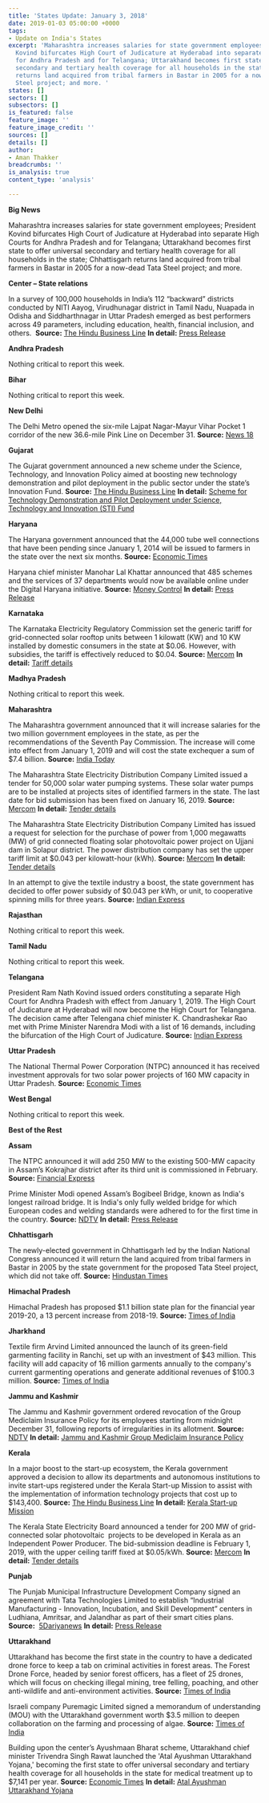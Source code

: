 ```yaml
---
title: 'States Update: January 3, 2018'
date: 2019-01-03 05:00:00 +0000
tags:
- Update on India's States
excerpt: 'Maharashtra increases salaries for state government employees; President
  Kovind bifurcates High Court of Judicature at Hyderabad into separate High Courts
  for Andhra Pradesh and for Telangana; Uttarakhand becomes first state to offer universal
  secondary and tertiary health coverage for all households in the state; Chhattisgarh
  returns land acquired from tribal farmers in Bastar in 2005 for a now-dead Tata
  Steel project; and more. '
states: []
sectors: []
subsectors: []
is_featured: false
feature_image: ''
feature_image_credit: ''
sources: []
details: []
author:
- Aman Thakker
breadcrumbs: ''
is_analysis: true
content_type: 'analysis'

---
```

**Big News**

Maharashtra increases salaries for state government employees; President Kovind bifurcates High Court of Judicature at Hyderabad into separate High Courts for Andhra Pradesh and for Telangana; Uttarakhand becomes first state to offer universal secondary and tertiary health coverage for all households in the state; Chhattisgarh returns land acquired from tribal farmers in Bastar in 2005 for a now-dead Tata Steel project; and more.

**Center – State relations**

In a survey of 100,000 households in India’s 112 “backward” districts conducted by NITI Aayog, Virudhunagar district in Tamil Nadu, Nuapada in Odisha and Siddharthnagar in Uttar Pradesh emerged as best performers across 49 parameters, including education, health, financial inclusion, and others.  **Source:** [The Hindu Business Line](https://www.thehindubusinessline.com/todays-paper/tp-others/tp-states/article25846250.ece) **In detail:** [Press Release](http://pib.nic.in/PressReleaseIframePage.aspx?PRID=1557434)

**Andhra Pradesh**

Nothing critical to report this week.

**Bihar**

Nothing critical to report this week.

**New Delhi**

The Delhi Metro opened the six-mile Lajpat Nagar-Mayur Vihar Pocket 1 corridor of the new 36.6-mile Pink Line on December 31. **Source:** [News 18](https://www.news18.com/news/india/delhi-metros-lajpat-nagar-mayur-vihar-pocket-1-corridor-to-open-on-new-years-eve-1985373.html)

**Gujarat**

The Gujarat government announced a new scheme under the Science, Technology, and Innovation Policy aimed at boosting new technology demonstration and pilot deployment in the public sector under the state’s Innovation Fund. **Source:** [The Hindu Business Line](https://www.thehindubusinessline.com/todays-paper/tp-others/tp-states/article25846243.ece) **In detail:** [Scheme for Technology Demonstration and Pilot Deployment under Science, Technology and Innovation (STI) Fund](mailto:Scheme%20for%20Technology)

**Haryana**

The Haryana government announced that the 44,000 tube well connections that have been pending since January 1, 2014 will be issued to farmers in the state over the next six months. **Source:** [Economic Times](https://energy.economictimes.indiatimes.com/news/power/haryana-plans-to-issue-44000-tube-well-power-connections-in-6-months/67281293)

Haryana chief minister Manohar Lal Khattar announced that 485 schemes and the services of 37 departments would now be available online under the Digital Haryana initiative. **Source:** [Money Control](https://www.moneycontrol.com/news/india/manohar-lal-khattar-launches-485-schemes-of-37-depts-under-digital-haryana-initiative-3324451.html) **In detail:** [Press Release](https://www.prharyana.gov.in/en/on-the-occasion-of-good-governance-day-on-december-25-haryana-chief-minister-mr-manohar-lal-will)

**Karnataka**

The Karnataka Electricity Regulatory Commission set the generic tariff for grid-connected solar rooftop units between 1 kilowatt (KW) and 10 KW installed by domestic consumers in the state at $0.06. However, with subsidies, the tariff is effectively reduced to $0.04. **Source:** [Mercom](https://mercomindia.com/karnataka-generic-tariff-rooftop-solar/) **In detail:** [Tariff details](https://www.karnataka.gov.in/kerc/Documents/Dated%2019.12.2018-%20Revision%20of%20tariff%20in%20respect%20of%20solar%20Rooftop%20of%20%201%20to%2010kW-Order.pdf)

**Madhya Pradesh**

Nothing critical to report this week.

**Maharashtra**

The Maharashtra government announced that it will increase salaries for the two million government employees in the state, as per the recommendations of the Seventh Pay Commission. The increase will come into effect from January 1, 2019 and will cost the state exchequer a sum of $7.4 billion. **Source:** [India Today](https://www.indiatoday.in/india/story/7th-pay-commission-maharashtra-to-spend-52000-crore-on-employee-pay-hike-1418493-2018-12-27)

The Maharashtra State Electricity Distribution Company Limited issued a tender for 50,000 solar water pumping systems. These solar water pumps are to be installed at projects sites of identified farmers in the state. The last date for bid submission has been fixed on January 16, 2019. **Source:** [Mercom](https://mercomindia.com/maharashtra-tender-50000-solar-pumps/) **In detail:** [Tender details](http://www.mahadiscom.com/TCIL_Solar_Taluka_27042018.shtm)

The Maharashtra State Electricity Distribution Company Limited has issued a request for selection for the purchase of power from 1,000 megawatts (MW) of grid connected floating solar photovoltaic power project on Ujjani dam in Solapur district. The power distribution company has set the upper tariff limit at $0.043 per kilowatt-hour (kWh). **Source:** [Mercom](https://mercomindia.com/maharashtra-rfs-floating-solar-tariff/) **In detail:** [Tender details](https://www.mahadiscom.in/corrigendum-1-addendum-2-to-e-tender-no-msedcl-re-2018-1000-mw-solar-t-37-dated-05-12-2018-for-long-term-procurement-of-1000-mw-solar-power-phase-ii-through-competitive-bidding-process-follow/)

In an attempt to give the textile industry a boost, the state government has decided to offer power subsidy of $0.043 per kWh, or unit, to cooperative spinning mills for three years. **Source:** [Indian Express](https://indianexpress.com/article/cities/mumbai/maharashtra-co-operative-spinning-mills-to-get-power-subsidy-of-rs-3-per-unit-5509314/)

**Rajasthan**

Nothing critical to report this week.

**Tamil Nadu**

Nothing critical to report this week.

**Telangana**

President Ram Nath Kovind issued orders constituting a separate High Court for Andhra Pradesh with effect from January 1, 2019. The High Court of Judicature at Hyderabad will now become the High Court for Telangana. The decision came after Telengana chief minister K. Chandrashekar Rao met with Prime Minister Narendra Modi with a list of 16 demands, including the bifurcation of the High Court of Judicature. **Source:** [Indian Express](https://indianexpress.com/article/india/telangana-andhra-pradesh-to-get-separate-high-courts-5511101/)

**Uttar Pradesh**

The National Thermal Power Corporation (NTPC) announced it has received investment approvals for two solar power projects of 160 MW capacity in Uttar Pradesh. **Source:** [Economic Times](https://energy.economictimes.indiatimes.com/news/renewable/ntpc-gets-investment-approval-for-160-mw-solar-power-projects-in-up/67258720)

**West Bengal**

Nothing critical to report this week.

**Best of the Rest**

**Assam**

The NTPC announced it will add 250 MW to the existing 500-MW capacity in Assam’s Kokrajhar district after its third unit is commissioned in February. **Source:** [Financial Express](https://www.financialexpress.com/industry/ntpc-to-hike-power-production-in-assam-by-250-mw/1428593/)

Prime Minister Modi opened Assam’s Bogibeel Bridge, known as India's longest railroad bridge. It is India's only fully welded bridge for which European codes and welding standards were adhered to for the first time in the country. **Source:** [NDTV](https://www.ndtv.com/india-news/assams-bogibeel-bridge-to-be-inaugurated-by-prime-minister-narendra-modi-live-updates-1967736) **In detail:** [Press Release](mailto:http://www.pib.nic.in/PressReleseDetail.aspx?PRID=1557286) 

**Chhattisgarh**

The newly-elected government in Chhattisgarh led by the Indian National Congress announced it will return the land acquired from tribal farmers in Bastar in 2005 by the state government for the proposed Tata Steel project, which did not take off. **Source:** [Hindustan Times](https://www.hindustantimes.com/india-news/chhattisgarh-to-return-tribal-land-acquired-for-tata-steel-in-bastar/story-EcA1e6Dvk6gJwHIAO7CnXK.html)

**Himachal Pradesh**

Himachal Pradesh has proposed $1.1 billion state plan for the financial year 2019-20, a 13 percent increase from 2018-19. **Source:** [Times of India](https://timesofindia.indiatimes.com/city/shimla/himachal-pradesh-proposes-rs-7100-crore-state-plan-size-for-2019-20/articleshow/67290229.cms)

**Jharkhand**

Textile firm Arvind Limited announced the launch of its green-field garmenting facility in Ranchi, set up with an investment of $43 million. This facility will add capacity of 16 million garments annually to the company's current garmenting operations and generate additional revenues of $100.3 million. **Source:** [Times of India](https://timesofindia.indiatimes.com/business/india-business/arvind-launches-garmenting-facility-in-jharkhand/articleshowprint/67216325.cms)

**Jammu and Kashmir**

The Jammu and Kashmir government ordered revocation of the Group Mediclaim Insurance Policy for its employees starting from midnight December 31, following reports of irregularities in its allotment. **Source:** [NDTV](https://www.ndtv.com/india-news/jammu-and-kashmir-revokes-government-employees-mediclaim-policy-1969375) **In detail:** [Jammu and Kashmir Group Mediclaim Insurance Policy](mailto:http://jakfinance.nic.in/CIRCULARs/CIRCULAR_2018/POLICY%20PRODUCT_%20CM'S%20GROUP%20MEDICLAIM%20INSURANCE%20POLICY.pdf)

**Kerala**

In a major boost to the start-up ecosystem, the Kerala government approved a decision to allow its departments and autonomous institutions to invite start-ups registered under the Kerala Start-up Mission to assist with the implementation of information technology projects that cost up to $143,400. **Source:** [The Hindu Business Line](https://www.thehindubusinessline.com/info-tech/kerala-nod-for-start-ups-to-implement-it-projects-upto-rs-1-cr/article25851407.ece) **In detail:** [Kerala Start-up Mission](mailto:https://startupmission.kerala.gov.in/)

The Kerala State Electricity Board announced a tender for 200 MW of grid-connected solar photovoltaic  projects to be developed in Kerala as an Independent Power Producer. The bid-submission deadline is February 1, 2019, with the upper ceiling tariff fixed at $0.05/kWh. **Source:** [Mercom](https://mercomindia.com/tender-200-mw-solar-projects-kerala/) **In detail:** [Tender details](http://www.kseb.in/index.php?option=com_jdownloads&view=download&id=8939:procurement-of-200-mw-solar-power-from-solar-pv-power-plants-to-be-established-in-kerala-on-ipp-mode-through-deep-e-bidding-portal-for-a-period-of-25-years&catid=4&Itemid=538&lang=en)

**Punjab**

The Punjab Municipal Infrastructure Development Company signed an agreement with Tata Technologies Limited to establish “Industrial Manufacturing - Innovation, Incubation, and Skill Development” centers in Ludhiana, Amritsar, and Jalandhar as part of their smart cities plans. **Source:**  [5Dariyanews](http://www.5dariyanews.com/news/256160-Historic-MoU-inked-between-PMIDC-Tata-Technologies-Limited) **In detail:** [Press Release](mailto:http://punjab.gov.in/key-initiative?p_p_id=pressrelaese_WAR_PressReleaseAdminportlet&p_p_lifecycle=0&p_p_state=normal&p_p_mode=view&p_p_col_id=column-1&p_p_col_pos=1&p_p_col_count=2&_pressrelaese_WAR_PressReleaseAdminportlet_articleid=32508&_pressrelaese_WAR_PressReleaseAdminportlet_mvcPath=%2Fhtml%2Fpressrelaese%2Fdisplay_content.jsp&_pressrelaese_WAR_PressReleaseAdminportlet_groupid=10179)

**Uttarakhand**

Uttarakhand has become the first state in the country to have a dedicated drone force to keep a tab on criminal activities in forest areas. The Forest Drone Force, headed by senior forest officers, has a fleet of 25 drones, which will focus on checking illegal mining, tree felling, poaching, and other anti-wildlife and anti-environment activities. **Source:** [Times of India](https://timesofindia.indiatimes.com/city/dehradun/uttarakhand-first-to-get-dedicated-drone-force/articleshowprint/67247432.cms)

Israeli company Puremagic Limited signed a memorandum of understanding (MOU) with the Uttarakhand government worth $3.5 million to deepen collaboration on the farming and processing of algae. **Source:** [Times of India](https://timesofindia.indiatimes.com/city/dehradun/israeli-company-signs-mou-worth-rs25-crore-with-uttarakhand-government-for-production-of-algae/articleshowprint/67277937.cms)

Building upon the center’s Ayushmaan Bharat scheme, Uttarakhand chief minister Trivendra Singh Rawat launched the 'Atal Ayushman Uttarakhand Yojana,' becoming the first state to offer universal secondary and tertiary health coverage for all households in the state for medical treatment up to $7,141 per year. **Source:** [Economic Times](https://health.economictimes.indiatimes.com/news/policy/uttarakhand-cm-launches-universal-health-coverage-scheme/67254533) **In detail:** [Atal Ayushman Uttarakhand Yojana](mailto:https://ayushmanuttarakhand.org/)

